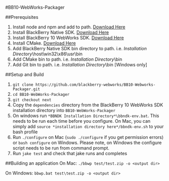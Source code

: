 #BB10-WebWorks-Packager

##Prerequisites
1. Install node and npm and add to path. [Download Here](http://nodejs.org/dist/v0.6.10/)
2. Install BlackBerry Native SDK. [Download Here](https://bdsc.webapps.blackberry.com/native/)
3. Install BlackBerry 10 WebWorks SDK. [Download Here](https://bdsc.webapps.blackberry.com/html5/download/sdk)
3. Install CMake. [Download Here](http://www.cmake.org/cmake/resources/software.html)
4. Add BlackBerry Native SDK bin directory to path. i.e. *Installation Directory*\host\win32\x86\usr\bin
5. Add CMake bin to path. i.e. *Installation Directory*\bin
6. Add Git bin to path. i.e. *Installation Directory*\bin [Windows only]

##Setup and Build
1. `git clone https://github.com/blackberry-webworks/BB10-Webworks-Packager.git`
2. `cd BB10-WebWorks-Packager`
3. `git checkout next`
4. Copy the `dependencies` directory from the BlackBerry 10 WebWorks SDK installation directory into `BB10-WebWorks-Packager`
5. On windows run `*BBNDK Installation Directory*\bbndk-env.bat`. This needs to be run each time before you configure.
   On Mac, you can simply add `source *installation directory here*/bbndk-env.sh` to your bash profile
6. Run `./configure` on Mac (`sudo ./configure` if you get permission errors) or `bash configure` on Windows.
   Please note, on Windows the configure script needs to be run from command prompt.
7. Run `jake test` and check that jake runs and completes

##Building an application
On Mac:
`./bbwp test/test.zip -o <output dir>`

On Windows:
`bbwp.bat test\test.zip -o <output dir>`